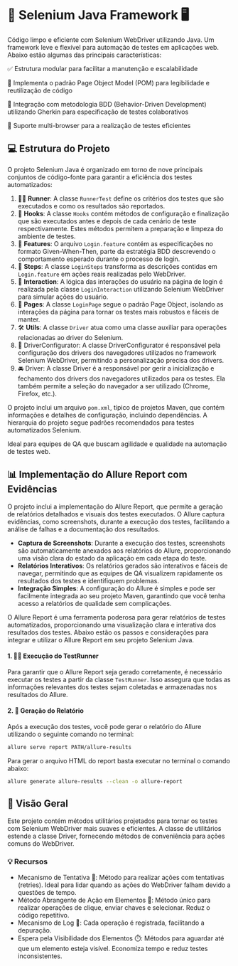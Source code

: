 # 🚀 Selenium Java Framework 🖥️

Código limpo e eficiente com Selenium WebDriver utilizando Java. Um framework leve e flexível para automação de testes em aplicações web. Abaixo estão algumas das principais características:

✅ Estrutura modular para facilitar a manutenção e escalabilidade

📖 Implementa o padrão Page Object Model (POM) para legibilidade e reutilização de código

💬 Integração com metodologia BDD (Behavior-Driven Development) utilizando Gherkin para especificação de testes colaborativos

🚀 Suporte multi-browser para a realização de testes eficientes
  
  
## 💻 Estrutura do Projeto

O projeto Selenium Java é organizado em torno de nove principais conjuntos de código-fonte para garantir a eficiência dos testes automatizados:

1. 🏃‍♂️ **Runner**: A classe `RunnerTest` define os critérios dos testes que são executados e como os resultados são reportados.
2. 🔄 **Hooks**: A classe `Hooks` contém métodos de configuração e finalização que são executados antes e depois de cada cenário de teste respectivamente. Estes métodos permitem a preparação e limpeza do ambiente de testes.
3. 📜 **Features**: O arquivo `Login.feature` contém as especificações no formato Given-When-Then, parte da estratégia BDD descrevendo o comportamento esperado durante o processo de login.
4.  📝 **Steps**: A classe `LoginSteps` transforma as descrições contidas em `Login.feature` em ações reais realizadas pelo WebDriver.
5. 🔄 **Interaction**: A lógica das interações do usuário na página de login é realizada pela classe `LoginInteraction` utilizando Selenium WebDriver para simular ações do usuário.
6. 📄 **Pages**: A classe `LoginPage` segue o padrão Page Object, isolando as interações da página para tornar os testes mais robustos e fáceis de manter.
7. 🛠️ **Utils**: A classe `Driver` atua como uma classe auxiliar para operações relacionadas ao driver do Selenium.
8. 🔧 DriverConfigurator: A classe DriverConfigurator é responsável pela configuração dos drivers dos navegadores utilizados no framework Selenium WebDriver, permitindo a personalização precisa dos drivers.
9. 🚘 Driver: A classe Driver é a responsável por gerir a inicialização e fechamento dos drivers dos navegadores utilizados para os testes. Ela também permite a seleção do navegador a ser utilizado (Chrome, Firefox, etc.).

O projeto inclui um arquivo `pom.xml`, típico de projetos Maven, que contém informações e detalhes de configuração, incluindo dependências. A hierarquia do projeto segue padrões recomendados para testes automatizados Selenium.

  

Ideal para equipes de QA que buscam agilidade e qualidade na automação de testes web.
  

## 📊 Implementação do Allure Report com Evidências

O projeto inclui a implementação do Allure Report, que permite a geração de relatórios detalhados e visuais dos testes executados. O Allure captura evidências, como screenshots, durante a execução dos testes, facilitando a análise de falhas e a documentação dos resultados.

- **Captura de Screenshots**: Durante a execução dos testes, screenshots são automaticamente anexados aos relatórios do Allure, proporcionando uma visão clara do estado da aplicação em cada etapa do teste.
- **Relatórios Interativos**: Os relatórios gerados são interativos e fáceis de navegar, permitindo que as equipes de QA visualizem rapidamente os resultados dos testes e identifiquem problemas.
- **Integração Simples**: A configuração do Allure é simples e pode ser facilmente integrada ao seu projeto Maven, garantindo que você tenha acesso a relatórios de qualidade sem complicações.


O Allure Report é uma ferramenta poderosa para gerar relatórios de testes automatizados, proporcionando uma visualização clara e interativa dos resultados dos testes. Abaixo estão os passos e considerações para integrar e utilizar o Allure Report em seu projeto Selenium Java.

#### 1. 🏃‍♂️ Execução do TestRunner
Para garantir que o Allure Report seja gerado corretamente, é necessário executar os testes a partir da classe `TestRunner`. Isso assegura que todas as informações relevantes dos testes sejam coletadas e armazenadas nos resultados do Allure.

#### 2. 📄 Geração do Relatório
Após a execução dos testes, você pode gerar o relatório do Allure utilizando o seguinte comando no terminal:

```bash
allure serve report PATH/allure-results
```

Para gerar o arquivo HTML do report basta executar no terminal o comando abaixo:
```bash
allure generate allure-results --clean -o allure-report
```


## 📝 Visão Geral 

Este projeto contém métodos utilitários projetados para tornar os testes com Selenium WebDriver mais suaves e eficientes. A classe de utilitários estende a classe Driver, fornecendo métodos de conveniência para ações comuns do WebDriver.

### 💡 Recursos 

- Mecanismo de Tentativa 🔄: Método para realizar ações com tentativas (retries). Ideal para lidar quando as ações do WebDriver falham devido a questões de tempo.
- Método Abrangente de Ação em Elementos 🎯: Método único para realizar operações de clique, enviar chaves e selecionar. Reduz o código repetitivo.
- Mecanismo de Log 📝: Cada operação é registrada, facilitando a depuração.
- Espera pela Visibilidade dos Elementos ⏱️: Métodos para aguardar até que um elemento esteja visível. Economiza tempo e reduz testes inconsistentes.
</html>
